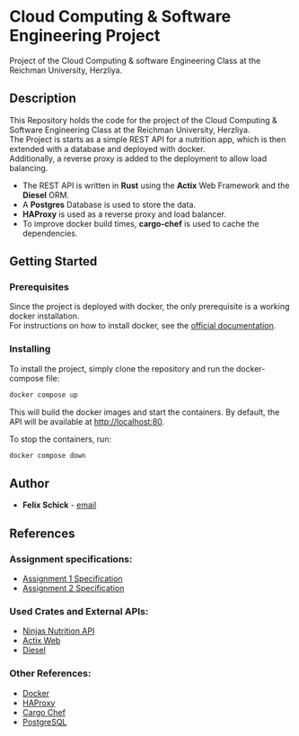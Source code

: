 # Cloud Computing & Software Engineering Project

Project of the Cloud Computing & software Engineering Class at the Reichman University, Herzliya.

## Description

This Repository holds the code for the project of the Cloud Computing & Software Engineering Class at the Reichman University, Herzliya.  
The Project is starts as a simple REST API for a nutrition app, which is then extended with a database and deployed with docker.  
Additionally, a reverse proxy is added to the deployment to allow load balancing.

- The REST API is written in **Rust** using the **Actix** Web Framework and the **Diesel** ORM.
- A **Postgres** Database is used to store the data.
- **HAProxy** is used as a reverse proxy and load balancer.
- To improve docker build times, **cargo-chef** is used to cache the dependencies.


## Getting Started

### Prerequisites

Since the project is deployed with docker, the only prerequisite is a working docker installation.  
For instructions on how to install docker, see the [official documentation](https://docs.docker.com/get-docker/).

### Installing

To install the project, simply clone the repository and run the docker-compose file:

```bash
docker compose up
```

This will build the docker images and start the containers.
By default, the API will be available at [http://localhost:80](http://localhost:80).

To stop the containers, run:
```bash
docker compose down
```


## Author

* **Felix Schick** - [email](mailto:felixsteffen.schick@post.runi.ac.il)

## References


### Assignment specifications:
- [Assignment 1 Specification](specification/assignment1_requirements.pdf)
- [Assignment 2 Specification](specification/assignment2_requirements.pdf)


### Used Crates and External APIs:
- [Ninjas Nutrition API](https://api-ninjas.com/api/nutrition)
- [Actix Web](https://actix.rs/)
- [Diesel](https://diesel.rs/)

### Other References:
- [Docker](https://www.docker.com/)
- [HAProxy](https://www.haproxy.org/)
- [Cargo Chef](https://www.lpalmieri.com/posts/fast-rust-docker-builds/)
- [PostgreSQL](https://www.postgresql.org/)



